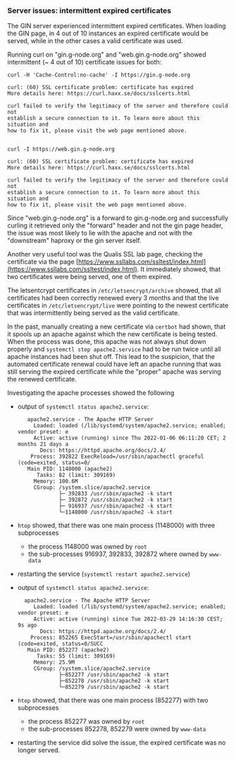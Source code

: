 ### Server issues: intermittent expired certificates

The GIN server experienced intermittent expired certificates. When loading the GIN page, in 4 out of 10 instances an expired certificate would be served, while in the other cases a valid certificate was used.

Running curl on "gin.g-node.org" and "web.gin.g-node.org" showed intermittent (~ 4 out of 10) certificate issues for both:

    curl -H 'Cache-Control:no-cache' -I https://gin.g-node.org

    curl: (60) SSL certificate problem: certificate has expired
    More details here: https://curl.haxx.se/docs/sslcerts.html
    
    curl failed to verify the legitimacy of the server and therefore could not
    establish a secure connection to it. To learn more about this situation and
    how to fix it, please visit the web page mentioned above.


    curl -I https://web.gin.g-node.org

    curl: (60) SSL certificate problem: certificate has expired
    More details here: https://curl.haxx.se/docs/sslcerts.html
    
    curl failed to verify the legitimacy of the server and therefore could not
    establish a secure connection to it. To learn more about this situation and
    how to fix it, please visit the web page mentioned above.

Since "web.gin.g-node.org" is a forward to gin.g-node.org and successfully curling it retrieved only the "forward" header and not the gin page header, the issue was most likely to lie with the apache and not with the "downstream" haproxy or the gin server itself. 

Another very useful tool was the Qualis SSL lab page, checking the certificate via the page [https://www.ssllabs.com/ssltest/index.html](https://www.ssllabs.com/ssltest/index.html). It immediately showed, that two certificates were being served, one of them expired.


The letsentcrypt certificates in `/etc/letsencrypt/archive` showed, that all certificates had been correctly renewed every 3 months and that the live certificates in `/etc/letsencrypt/live` were pointing to the newest certificate that was intermittently being served as the valid certificate.

In the past, manually creating a new certificate via `certbot` had shown, that it spools up an apache against which the new certificate is being tested. When the process was done, this apache was not always shut down properly and `systemctl stop apache2.service` had to be run twice until all apache instances had been shut off.
This lead to the suspicion, that the automated certificate renewal could have left an apache running that was still serving the expired certificate while the "proper" apache was serving the renewed certificate.

Investigating the apache processes showed the following

- output of `systemctl status apache2.service`:

         apache2.service - The Apache HTTP Server
           Loaded: loaded (/lib/systemd/system/apache2.service; enabled; vendor preset: e
           Active: active (running) since Thu 2022-01-06 06:11:20 CET; 2 months 21 days a
             Docs: https://httpd.apache.org/docs/2.4/
          Process: 392822 ExecReload=/usr/sbin/apachectl graceful (code=exited, status=0/
         Main PID: 1148000 (apache2)
            Tasks: 82 (limit: 309169)
           Memory: 100.6M
           CGroup: /system.slice/apache2.service
                   ├─ 392833 /usr/sbin/apache2 -k start
                   ├─ 392872 /usr/sbin/apache2 -k start
                   ├─ 916937 /usr/sbin/apache2 -k start
                   └─1148000 /usr/sbin/apache2 -k start

- `htop` showed, that there was one main process (1148000) with three subprocesses 
    - the process 1148000 was owned by `root`
    - the sub-processes 916937, 392833, 392872 where owned by `www-data`

- restarting the service (`systemctl restart apache2.service`)
- output of `systemctl status apache2.service`:

        apache2.service - The Apache HTTP Server
           Loaded: loaded (/lib/systemd/system/apache2.service; enabled; vendor preset: e
           Active: active (running) since Tue 2022-03-29 14:16:30 CEST; 9s ago
             Docs: https://httpd.apache.org/docs/2.4/
          Process: 852265 ExecStart=/usr/sbin/apachectl start (code=exited, status=0/SUCC
         Main PID: 852277 (apache2)
            Tasks: 55 (limit: 309169)
           Memory: 25.9M
           CGroup: /system.slice/apache2.service
                   ├─852277 /usr/sbin/apache2 -k start
                   ├─852278 /usr/sbin/apache2 -k start
                   └─852279 /usr/sbin/apache2 -k start

- `htop` showed, that there was one main process (852277) with two subprocesses
    - the process 852277 was owned by `root`
    - the sub-processes 852278, 852279 were owned by `www-data`

- restarting the service did solve the issue, the expired certificate was no longer served.
